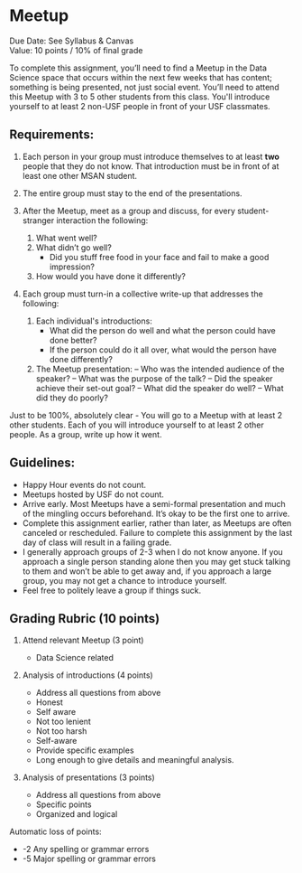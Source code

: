 Meetup
========

Due Date: See Syllabus & Canvas    
Value: 10 points / 10% of final grade   

To complete this assignment, you’ll need to find a Meetup in the Data Science space that occurs within the next few weeks that has content; something is being presented, not just social event. You’ll need to attend this Meetup with 3 to 5 other students from this class. You'll introduce yourself to at least 2 non-USF people in front of your USF classmates.

Requirements:
-----

1. Each person in your group must introduce themselves to at least __two__ people that they do not know. That introduction must be in front of at least one other MSAN student.

2. The entire group must stay to the end of the presentations.

3. After the Meetup, meet as a group and discuss, for every student- stranger interaction the following:

    1. What went well?
    1. What didn’t go well?
        - Did you stuff free food in your face and fail to make a good impression? 
    1. How would you have done it differently?

4. Each group must turn-in a collective write-up that addresses the following:

    1. Each individual's introductions:
        - What did the person do well and what the person could have done better?
        - If the person could do it all over, what would the person have done differently?
    1. The Meetup presentation:
        – Who was the intended audience of the speaker?
        – What was the purpose of the talk?
        – Did the speaker achieve their set-out goal?
        – What did the speaker do well?
        – What did they do poorly?

Just to be 100%, absolutely clear - You will go to a Meetup with at least 2 other students. Each of you will introduce yourself to at least 2 other people. As a group, write up how it went.

Guidelines:
-----

- Happy Hour events do not count.
- Meetups hosted by USF do not count.
- Arrive early. Most Meetups have a semi-formal presentation and much of the mingling occurs beforehand. It’s okay to be the first one to arrive.
- Complete this assignment earlier, rather than later, as Meetups are often canceled or rescheduled. Failure to complete this assignment by the last day of class will result in a failing grade.
- I generally approach groups of 2-3 when I do not know anyone. If you approach a single person standing alone then you may get stuck talking to them and won’t be able to get away and, if you approach a large group, you may not get a chance to introduce yourself.
- Feel free to politely leave a group if things suck.

Grading Rubric (10 points)
-------

1. Attend relevant Meetup (3 point)

    - Data Science related

1. Analysis of introductions (4 points)
    
    - Address all questions from above
    - Honest 
    - Self aware
    - Not too lenient
    - Not too harsh
    - Self-aware
    - Provide specific examples
    - Long enough to give details and meaningful analysis.

1. Analysis of presentations (3 points)

    - Address all questions from above
    - Specific points
    - Organized and logical

Automatic loss of points:

- -2 Any spelling or grammar errors
- -5 Major spelling or grammar errors

